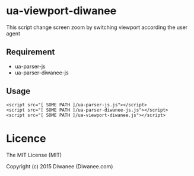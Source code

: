 # ua-viewport-diwanee

This script change screen zoom by switching viewport according the user agent

## Requirement
* ua-parser-js
* ua-parser-diwanee-js

## Usage

```
<script src="[ SOME PATH ]/ua-parser-js.js"></script>
<script src="[ SOME PATH ]/ua-parser-diwanee-js.js"></script>
<script src="[ SOME PATH ]/ua-viewport-diwanee.js"></script>
```

# Licence

The MIT License (MIT)

Copyright (c) 2015 Diwanee (Diwanee.com)
